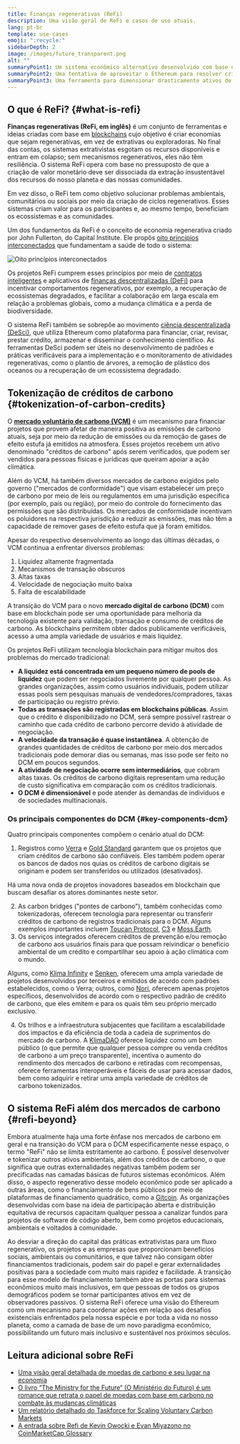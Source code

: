 ```yaml
---
title: Finanças regenerativas (ReFi)
description: Uma visão geral de ReFi e casos de uso atuais.
lang: pt-br
template: use-cases
emoji: ":recycle:"
sidebarDepth: 2
image: /images/future_transparent.png
alt: ""
summaryPoint1: Um sistema econômico alternativo desenvolvido com base em princípios regenerativos
summaryPoint2: Uma tentativa de aproveitar o Ethereum para resolver crises de coordenação em nível global, como, por exemplo, a mudança climática
summaryPoint3: Uma ferramenta para dimensionar drasticamente ativos de benefícios ecológicos, como créditos de carbono verificados
---
```


## O que é ReFi? {#what-is-refi}

**Finanças regenerativas (ReFi, em inglês)** é um conjunto de ferramentas e ideias criadas com base em [blockchains](/glossary/#blockchain) cujo objetivo é criar economias que sejam regenerativas, em vez de extrativas ou exploradoras. No final das contas, os sistemas extrativistas esgotam os recursos disponíveis e entram em colapso; sem mecanismos regenerativos, eles não têm resiliência. O sistema ReFi opera com base no pressuposto de que a criação de valor monetário deve ser dissociada da extração insustentável dos recursos do nosso planeta e das nossas comunidades.

Em vez disso, o ReFi tem como objetivo solucionar problemas ambientais, comunitários ou sociais por meio da criação de ciclos regenerativos. Esses sistemas criam valor para os participantes e, ao mesmo tempo, beneficiam os ecossistemas e as comunidades.

Um dos fundamentos da ReFi é o conceito de economia regenerativa criado por John Fullerton, do Capital Institute. Ele propôs [ oito princípios interconectados](https://capitalinstitute.org/8-principles-regenerative-economy/) que fundamentam a saúde de todo o sistema:

![Oito princípios interconectados](refi-regenerative-economy-diagram.png)

Os projetos ReFi cumprem esses princípios por meio de [contratos inteligentes](/glossary/#smart-contract) e aplicativos de [finanças descentralizadas (DeFi)](/glossary/#defi) para incentivar comportamentos regenerativos, por exemplo, a recuperação de ecossistemas degradados, e facilitar a colaboração em larga escala em relação a problemas globais, como a mudança climática e a perda de biodiversidade.

O sistema ReFi também se sobrepõe ao movimento [ciência descentralizada (DeSci)](/desci/), que utiliza Ethereum como plataforma para financiar, criar, revisar, prestar crédito, armazenar e disseminar o conhecimento científico. As ferramentas DeSci podem ser úteis no desenvolvimento de padrões e práticas verificáveis para a implementação e o monitoramento de atividades regenerativas, como o plantio de árvores, a remoção de plástico dos oceanos ou a recuperação de um ecossistema degradado.

<YouTube id="La52dDzBt2k" />

## Tokenização de créditos de carbono {#tokenization-of-carbon-credits}

O **[mercado voluntário de carbono (VCM)](https://climatefocus.com/so-what-voluntary-carbon-market-exactly/)** é um mecanismo para financiar projetos que provem afetar de maneira positiva as emissões de carbono atuais, seja por meio da redução de emissões ou da remoção de gases de efeito estufa já emitidos na atmosfera. Esses projetos recebem um ativo denominado "créditos de carbono" após serem verificados, que podem ser vendidos para pessoas físicas e jurídicas que queiram apoiar a ação climática.

Além do VCM, há também diversos mercados de carbono exigidos pelo governo ("mercados de conformidade") que visam estabelecer um preço de carbono por meio de leis ou regulamentos em uma jurisdição específica (por exemplo, país ou região), por meio do controle do fornecimento das permissões que são distribuídas. Os mercados de conformidade incentivam os poluidores na respectiva jurisdição a reduzir as emissões, mas não têm a capacidade de remover gases de efeito estufa que já foram emitidos.

Apesar do respectivo desenvolvimento ao longo das últimas décadas, o VCM continua a enfrentar diversos problemas:

1. Liquidez altamente fragmentada
2. Mecanismos de transação obscuros
3. Altas taxas
4. Velocidade de negociação muito baixa
5. Falta de escalabilidade

A transição do VCM para o novo **mercado digital de carbono (DCM)** com base em blockchain pode ser uma oportunidade para melhoria da tecnologia existente para validação, transação e consumo de créditos de carbono. As blockchains permitem obter dados publicamente verificáveis, acesso a uma ampla variedade de usuários e mais liquidez.

Os projetos ReFi utilizam tecnologia blockchain para mitigar muitos dos problemas do mercado tradicional:

- **A liquidez está concentrada em um pequeno número de pools de liquidez** que podem ser negociados livremente por qualquer pessoa. As grandes organizações, assim como usuários individuais, podem utilizar essas pools sem pesquisas manuais de vendedores/compradores, taxas de participação ou registro prévio.
- **Todas as transações são registradas em blockchains públicas**. Assim que o crédito é disponibilizado no DCM, será sempre possível rastrear o caminho que cada crédito de carbono percorre devido à atividade de negociação.
- **A velocidade da transação é quase instantânea**. A obtenção de grandes quantidades de créditos de carbono por meio dos mercados tradicionais pode demorar dias ou semanas, mas isso pode ser feito no DCM em poucos segundos.
- **A atividade de negociação ocorre sem intermediários**, que cobram altas taxas. Os créditos de carbono digitais representam uma redução de custo significativa em comparação com os créditos tradicionais.
- **O DCM é dimensionável** e pode atender às demandas de indivíduos e de sociedades multinacionais.

### Os principais componentes do DCM {#key-components-dcm}

Quatro principais componentes compõem o cenário atual do DCM:

1. Registros como [Verra](https://verra.org/project/vcs-program/registry-system/) e [Gold Standard](https://www.goldstandard.org/) garantem que os projetos que criam créditos de carbono são confiáveis. Eles também podem operar os bancos de dados nos quias os créditos de carbono digitais se originam e podem ser transferidos ou utilizados (desativados).

Há uma nova onda de projetos inovadores baseados em blockchain que buscam desafiar os atores dominantes neste setor.

2. As carbon bridges ("pontes de carbono"), também conhecidas como tokenizadoras, oferecem tecnologia para representar ou transferir créditos de carbono de registros tradicionais para o DCM. Alguns exemplos importantes incluem [Toucan Protocol](https://toucan.earth/), [C3](https://c3.app/) e [Moss.Earth](https://moss.earth/).
3. Os serviços integrados oferecem créditos de prevenção e/ou remoção de carbono aos usuários finais para que possam reivindicar o benefício ambiental de um crédito e compartilhar seu apoio à ação climática com o mundo.

Alguns, como [Klima Infinity](https://www.klimadao.finance/infinity) e [Senken](https://senken.io/), oferecem uma ampla variedade de projetos desenvolvidos por terceiros e emitidos de acordo com padrões estabelecidos, como o Verra; outros, como [Nori](https://nori.com/), oferecem apenas projetos específicos, desenvolvidos de acordo com o respectivo padrão de crédito de carbono, que eles emitem e para os quais têm seu próprio mercado exclusivo.

4. Os trilhos e a infraestrutura subjacentes que facilitam a escalabilidade dos impactos e da eficiência de toda a cadeia de suprimentos do mercado de carbono. A [KlimaDAO](http://klimadao.finance/) oferece liquidez como um bem público (o que permite que qualquer pessoa compre ou venda créditos de carbono a um preço transparente), incentiva o aumento do rendimento dos mercados de carbono e retiradas com recompensas, oferece ferramentas interoperáveis e fáceis de usar para acessar dados, bem como adquirir e retirar uma ampla variedade de créditos de carbono tokenizados.

## O sistema ReFi além dos mercados de carbono {#refi-beyond}

Embora atualmente haja uma forte ênfase nos mercados de carbono em geral e na transição do VCM para o DCM especificamente nesse espaço, o termo "ReFi" não se limita estritamente ao carbono. É possível desenvolver e tokenizar outros ativos ambientais, além dos créditos de carbono, o que significa que outras externalidades negativas também podem ser precificadas nas camadas básicas de futuros sistemas econômicos. Além disso, o aspecto regenerativo desse modelo econômico pode ser aplicado a outras áreas, como o financiamento de bens públicos por meio de plataformas de financiamento quadrático, como a [Gitcoin](https://gitcoin.co/). As organizações desenvolvidas com base na ideia de participação aberta e distribuição equitativa de recursos capacitam qualquer pessoa a canalizar fundos para projetos de software de código aberto, bem como projetos educacionais, ambientais e voltados à comunidade.

Ao desviar a direção do capital das práticas extrativistas para um fluxo regenerativo, os projetos e as empresas que proporcionam benefícios sociais, ambientais ou comunitários, e que talvez não consigam obter financiamentos tradicionais, podem sair do papel e gerar externalidades positivas para a sociedade com muito mais rapidez e facilidade. A transição para esse modelo de financiamento também abre as portas para sistemas econômicos muito mais inclusivos, em que pessoas de todos os grupos demográficos podem se tornar participantes ativos em vez de observadores passivos.  O sistema ReFi oferece uma visão do Ethereum como um mecanismo para coordenar ações em relação aos desafios existenciais enfrentados pela nossa espécie e por toda a vida no nosso planeta, como a camada de base de um novo paradigma econômico, possibilitando um futuro mais inclusivo e sustentável nos próximos séculos.

## Leitura adicional sobre ReFi

- [Uma visão geral detalhada de moedas de carbono e seu lugar na economia](https://www.klimadao.finance/blog/the-vision-of-a-carbon-currency)
- [O livro “The Ministry for the Future“ (O Ministério do Futuro) é um romance que retrata o papel de moedas com base em carbono no combate às mudanças climáticas](https://en.wikipedia.org/wiki/The_Ministry_for_the_Future)
- [Um relatório detalhado do Taskforce for Scaling Voluntary Carbon Markets](https://www.iif.com/Portals/1/Files/TSVCM_Report.pdf)
- [A entrada sobre Refi de Kevin Owocki e Evan Miyazono no CoinMarketCap Glossary](https://coinmarketcap.com/alexandria/glossary/regenerative-finance-refi)
